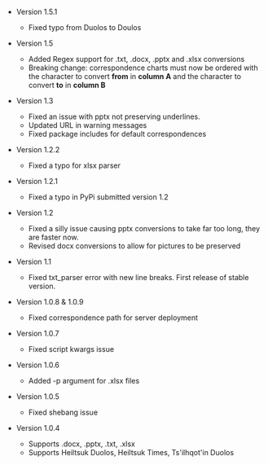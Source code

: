 * Version 1.5.1
  * Fixed typo from Duolos to Doulos

* Version 1.5
  * Added Regex support for .txt, .docx, .pptx and .xlsx conversions
  * Breaking change: correspondence charts must now be ordered with the character to convert **from** in **column A** and the character to convert **to** in **column B**

* Version 1.3
  * Fixed an issue with pptx not preserving underlines.
  * Updated URL in warning messages
  * Fixed package includes for default correspondences

* Version 1.2.2
  * Fixed a typo for xlsx parser
  
* Version 1.2.1
  * Fixed a typo in PyPi submitted version 1.2
  
* Version 1.2
  * Fixed a silly issue causing pptx conversions to take far too long, they are faster now.
  * Revised docx conversions to allow for pictures to be preserved
 
* Version 1.1
  * Fixed txt_parser error with new line breaks. First release of stable version.
  
* Version 1.0.8 & 1.0.9
  * Fixed correspondence path for server deployment

* Version 1.0.7
  * Fixed script kwargs issue 

* Version 1.0.6
  * Added -p argument for .xlsx files

* Version 1.0.5
  * Fixed shebang issue

* Version 1.0.4
  * Supports .docx, .pptx, .txt, .xlsx
  * Supports Heiltsuk Duolos, Heiltsuk Times, Ts'ilhqot'in Duolos
